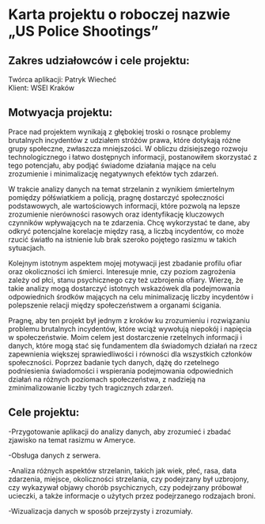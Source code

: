 <h1>Karta projektu o roboczej nazwie „US Police Shootings”</h1>

<h2>Zakres udziałowców i cele projektu:</h2>
Twórca aplikacji: Patryk Wiecheć
<br>
Klient: WSEI Kraków

<h2>Motwyacja projektu:</h2>

<p>Prace nad projektem wynikają z głębokiej troski o rosnące problemy brutalnych incydentów z udziałem stróżów prawa, które dotykają różne grupy społeczne, zwłaszcza mniejszości. W obliczu dzisiejszego rozwoju technologicznego i łatwo dostępnych informacji, postanowiłem skorzystać z tego potencjału, aby podjąć świadome działania mające na celu zrozumienie i minimalizację negatywnych efektów tych zdarzeń.</p>

<p>W trakcie analizy danych na temat strzelanin z wynikiem śmiertelnym pomiędzy półświatkiem a policją, pragnę dostarczyć społeczności podstawowych, ale wartościowych informacji, które pozwolą na lepsze zrozumienie nierówności rasowych oraz identyfikację kluczowych czynników wpływających na te zdarzenia. Chcę wykorzystać te dane, aby odkryć potencjalne korelacje między rasą, a liczbą incydentów, co może rzucić światło na istnienie lub brak szeroko pojętego rasizmu w takich sytuacjach.</p>

<p>Kolejnym istotnym aspektem mojej motywacji jest zbadanie profilu ofiar oraz okoliczności ich śmierci. Interesuje mnie, czy poziom zagrożenia zależy od płci, stanu psychicznego czy też uzbrojenia ofiary. Wierzę, że takie analizy mogą dostarczyć istotnych wskazówek dla podejmowania odpowiednich środków mających na celu minimalizację liczby incydentów i polepszenie relacji między społeczeństwem a organami ścigania.</p>

<p>Pragnę, aby ten projekt był jednym z kroków ku zrozumieniu i rozwiązaniu problemu brutalnych incydentów, które wciąż wywołują niepokój i napięcia w społeczeństwie. Moim celem jest dostarczenie rzetelnych informacji i danych, które mogą stać się fundamentem dla świadomych działań na rzecz zapewnienia większej sprawiedliwości i równości dla wszystkich członków społeczności. Poprzez badanie tych danych, dążę do rzetelnego podniesienia świadomości i wspierania podejmowania odpowiednich działań na różnych poziomach społeczeństwa, z nadzieją na zminimalizowanie liczby tych tragicznych zdarzeń.</p>

<h2>Cele projektu:</h2>
<p>-Przygotowanie aplikacji do analizy danych, aby zrozumieć i zbadać zjawisko na temat rasizmu w Ameryce.</p>
<p>-Obsługa danych z serwera.</p>
<p>-Analiza różnych aspektów strzelanin, takich jak wiek, płeć, rasa, data zdarzenia, miejsce, okoliczności strzelania, czy podejrzany był uzbrojony, czy wykazywał objawy chorób psychicznych, czy podejrzany próbował ucieczki, a także informacje o użytych przez podejrzanego rodzajach broni.</p>
<p>-Wizualizacja danych w sposób przejrzysty i zrozumiały.</p>



